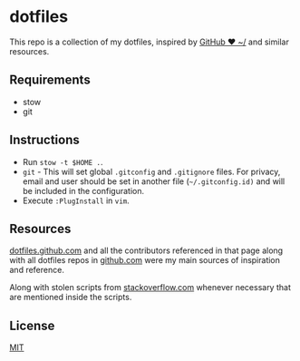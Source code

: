 # dotfiles

This repo is a collection of my dotfiles, inspired by [GitHub ❤ ~/](https://dotfiles.github.io/) and similar resources.

## Requirements

- stow
- git

## Instructions

- Run `stow -t $HOME .`.
- `git` - This will set global `.gitconfig` and `.gitignore` files. For privacy, email and user should be set in another file (`~/.gitconfig.id)` and will be included in the configuration.
- Execute `:PlugInstall` in `vim`.

## Resources

[dotfiles.github.com](http://dotfiles.github.com) and all the contributors referenced
in that page along with all dotfiles repos in [github.com](http://github.com) were my
main sources of inspiration and reference.

Along with stolen scripts from
[stackoverflow.com](http://stackoverflow.com) whenever necessary that are mentioned inside the scripts.

## License

[MIT](LICENSE.md)
